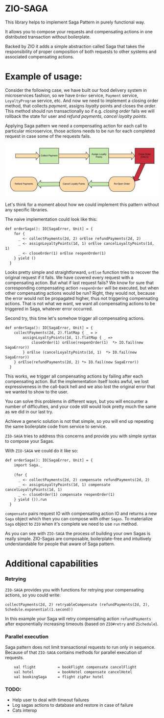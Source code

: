 # ZIO-SAGA

This library helps to implement Saga Pattern in purely functional way.

It allows you to compose your requests and compensating actions in one distributed transaction
without boilerplate.


Backed by ZIO it adds a simple abstraction called Saga that takes the responsibility of
proper composition of both requests to other systems and associated compensating actions.

# Example of usage:

Consider the following case, we have built our food delivery system in microservices fashion, so
we have `Order` service, `Payment` service, `LoyaltyProgram` service, etc. 
And now we need to implement a closing order method, that collects *payment*, assigns *loyalty* points 
and closes the *order*. This method should run transactionally so if e.g. *closing order* fails we will 
rollback the state for user and *refund payments*, *cancel loyalty points*.

Applying Saga pattern we need a compensating action for each call to particular microservice, those 
actions needs to be run for each completed request in case some of the requests fails.

![Order Saga Flow](./images/diagrams/Order%20Saga%20Flow.jpeg)

Let's think for a moment about how we could implement this pattern without any specific libraries.

The naive implementation could look like this:

```
def orderSaga(): IO[SagaError, Unit] = {
    for {
      _ <- collectPayments(2d, 2) orElse refundPayments(2d, 2)
      _ <- assignLoyaltyPoints(1d, 1) orElse cancelLoyaltyPoints(1d, 1)
      _ <- closeOrder(1) orElse reopenOrder(1)
    } yield ()
  }
```

Looks pretty simple and straightforward, `orElse` function tries to recover the original request if it fails.
We have covered every request with a compensating action. But what if last request fails? We know for sure that corresponding 
compensating action `reopenOrder` will be executed, but when other compensating actions would be run? Right, they would not, 
because the error would not be propagated higher, thus not triggering compensating actions. That is not what we want, we want 
all compensating actions to be triggered in Saga, whatever error occurred.
 
Second try, this time let's somehow trigger all compensating actions.
  
```
def orderSaga(): IO[SagaError, Unit] = {
    collectPayments(2d, 2).flatMap { _ = >
        assignLoyaltyPoints(1d, 1).flatMap { _ => 
            closeOrder(1) orElse(reopenOrder(1)  *> IO.fail(new SagaError))
        } orElse (cancelLoyaltyPoints(1d, 1)  *> IO.fail(new SagaError))
    } orElse(refundPayments(2d, 2) *> IO.fail(new SagaError))
  }
```

This works, we trigger all compensating actions by failing after each compensating action. 
But the implementation itself looks awful, we lost expressiveness in the call-back hell 
and we also lost the original error that we wanted to show to the user.

You can solve this problems in different ways, but you will encounter a number of difficulties, and your code still would 
look pretty much the same as we did in our last try. 

Achieve a generic solution is not that simple, so you will end up
repeating the same boilerplate code from service to service.

`ZIO-SAGA` tries to address this concerns and provide you with simple syntax to compose your Sagas.

With `ZIO-SAGA` we could do it like so:

```
def orderSaga(): IO[SagaError, Unit] = {
    import Saga._

    (for {
      _ <- collectPayments(2d, 2) compensate refundPayments(2d, 2)
      _ <- assignLoyaltyPoints(1d, 1) compensate cancelLoyaltyPoints(1d, 1)
      _ <- closeOrder(1) compensate reopenOrder(1)
    } yield ()).run
  }
```

`compensate` pairs request IO with compensating action IO and returns a new `Saga` object which then you can compose with other
`Sagas`.
To materialize `Saga` object to `ZIO` when it's complete we need to use `run` method.

As you can see with `ZIO-SAGA` the process of building your own Sagas is really simple. ZIO-Sagas are composable, 
boilerplate-free and intuitively understandable for people that aware of Saga pattern.

# Additional capabilities

### Retrying 
`ZIO-SAGA` provides you with functions for retrying your compensating actions, so you could 
write:

 ```
collectPayments(2d, 2) retryableCompensate (refundPayments(2d, 2), Schedule.exponential(1.second))
```

In this example your Saga will retry compensating action `refundPayments` after exponentially 
increasing timeouts (based on `ZIO#retry` and `ZSchedule`).


### Parallel execution
Saga pattern does not limit transactional requests to run only in sequence.
Because of that `ZIO-SAGA` contains methods for parallel execution of requests. 

```
    val flight          = bookFlight compensate cancelFlight
    val hotel           = bookHotel compensate cancelHotel
    val bookingSaga     = flight zipPar hotel
```

### TODO:
- Help user to deal with timeout failures
- Log sagas actions to database and restore in case of failure
- Cats interop
